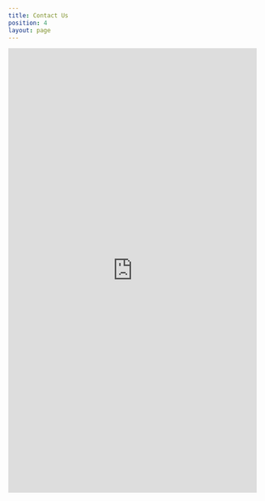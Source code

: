 ```yaml
---
title: Contact Us
position: 4
layout: page
---
```

<iframe scrolling="no" frameborder="0" src="https://interfaces.zapier.com/embed/page/cm0tvrxxa000a10ip6jn8rxou?noBackground=true" style='max-width: 900px; width: 100%; height: 900px;'></iframe>


